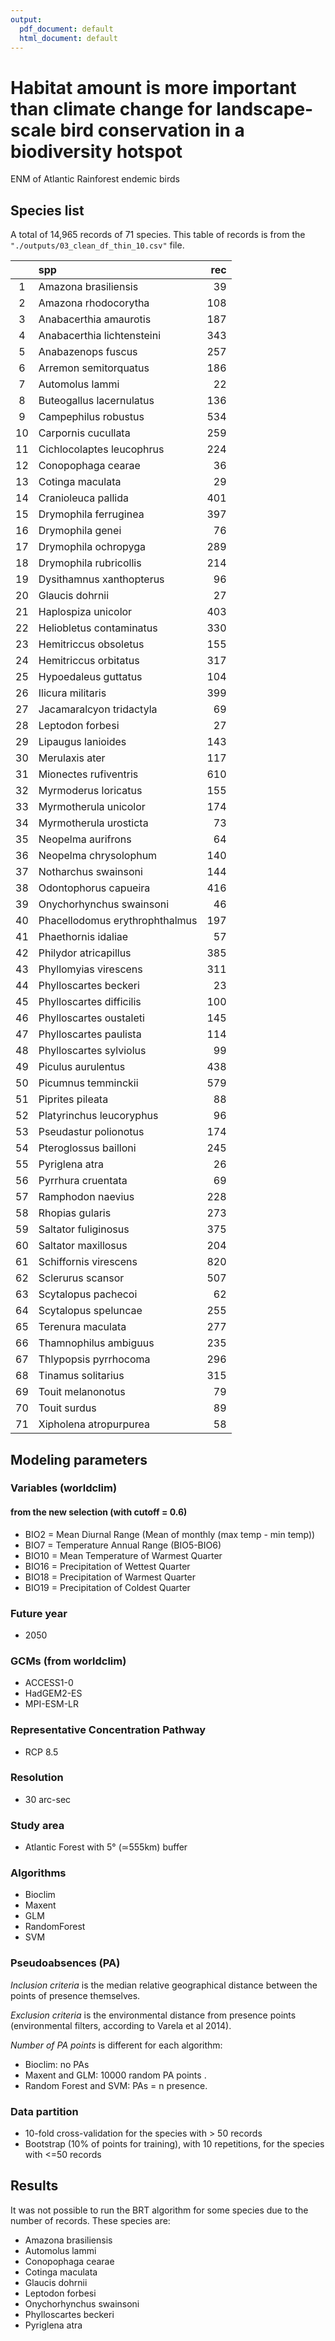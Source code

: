 ```yaml
---
output:
  pdf_document: default
  html_document: default
---
```

# Habitat amount is more important than climate change for landscape-scale bird conservation in a biodiversity hotspot

ENM of Atlantic Rainforest endemic birds

## Species list

A total of 14,965 records of 71 species. 
This table of records is from the `"./outputs/03_clean_df_thin_10.csv"` file. 

|   |spp                            | rec|
|:-:|:------------------------------|---:|
|1  |Amazona brasiliensis           |  39|
|2  |Amazona rhodocorytha           | 108|
|3  |Anabacerthia amaurotis         | 187|
|4  |Anabacerthia lichtensteini     | 343|
|5  |Anabazenops fuscus             | 257|
|6  |Arremon semitorquatus          | 186|
|7  |Automolus lammi                |  22|
|8  |Buteogallus lacernulatus       | 136|
|9  |Campephilus robustus           | 534|
|10 |Carpornis cucullata            | 259|
|11 |Cichlocolaptes leucophrus      | 224|
|12 |Conopophaga cearae             |  36|
|13 |Cotinga maculata               |  29|
|14 |Cranioleuca pallida            | 401|
|15 |Drymophila ferruginea          | 397|
|16 |Drymophila genei               |  76|
|17 |Drymophila ochropyga           | 289|
|18 |Drymophila rubricollis         | 214|
|19 |Dysithamnus xanthopterus       |  96|
|20 |Glaucis dohrnii                |  27|
|21 |Haplospiza unicolor            | 403|
|22 |Heliobletus contaminatus       | 330|
|23 |Hemitriccus obsoletus          | 155|
|24 |Hemitriccus orbitatus          | 317|
|25 |Hypoedaleus guttatus           | 104|
|26 |Ilicura militaris              | 399|
|27 |Jacamaralcyon tridactyla       |  69|
|28 |Leptodon forbesi               |  27|
|29 |Lipaugus lanioides             | 143|
|30 |Merulaxis ater                 | 117|
|31 |Mionectes rufiventris          | 610|
|32 |Myrmoderus loricatus           | 155|
|33 |Myrmotherula unicolor          | 174|
|34 |Myrmotherula urosticta         |  73|
|35 |Neopelma aurifrons             |  64|
|36 |Neopelma chrysolophum          | 140|
|37 |Notharchus swainsoni           | 144|
|38 |Odontophorus capueira          | 416|
|39 |Onychorhynchus swainsoni       |  46|
|40 |Phacellodomus erythrophthalmus | 197|
|41 |Phaethornis idaliae            |  57|
|42 |Philydor atricapillus          | 385|
|43 |Phyllomyias virescens          | 311|
|44 |Phylloscartes beckeri          |  23|
|45 |Phylloscartes difficilis       | 100|
|46 |Phylloscartes oustaleti        | 145|
|47 |Phylloscartes paulista         | 114|
|48 |Phylloscartes sylviolus        |  99|
|49 |Piculus aurulentus             | 438|
|50 |Picumnus temminckii            | 579|
|51 |Piprites pileata               |  88|
|52 |Platyrinchus leucoryphus       |  96|
|53 |Pseudastur polionotus          | 174|
|54 |Pteroglossus bailloni          | 245|
|55 |Pyriglena atra                 |  26|
|56 |Pyrrhura cruentata             |  69|
|57 |Ramphodon naevius              | 228|
|58 |Rhopias gularis                | 273|
|59 |Saltator fuliginosus           | 375|
|60 |Saltator maxillosus            | 204|
|61 |Schiffornis virescens          | 820|
|62 |Sclerurus scansor              | 507|
|63 |Scytalopus pachecoi            |  62|
|64 |Scytalopus speluncae           | 255|
|65 |Terenura maculata              | 277|
|66 |Thamnophilus ambiguus          | 235|
|67 |Thlypopsis pyrrhocoma          | 296|
|68 |Tinamus solitarius             | 315|
|69 |Touit melanonotus              |  79|
|70 |Touit surdus                   |  89|
|71 |Xipholena atropurpurea         |  58|


## Modeling parameters 

### Variables (worldclim)

#### from the new selection (with cutoff = 0.6)
- BIO2 = Mean Diurnal Range (Mean of monthly (max temp - min temp))
- BIO7 = Temperature Annual Range (BIO5-BIO6)
- BIO10 = Mean Temperature of Warmest Quarter
- BIO16 = Precipitation of Wettest Quarter
- BIO18 = Precipitation of Warmest Quarter
- BIO19 = Precipitation of Coldest Quarter

### Future year

- 2050

### GCMs (from worldclim)

- ACCESS1-0
- HadGEM2-ES
- MPI-ESM-LR

### Representative Concentration Pathway

- RCP 8.5

### Resolution 

- 30 arc-sec

### Study area

- Atlantic Forest with 5° (≃555km) buffer

### Algorithms

- Bioclim
- Maxent
- GLM
- RandomForest
- SVM

### Pseudoabsences (PA)

*Inclusion criteria* is the median relative geographical distance between the points of presence themselves.

*Exclusion criteria* is the environmental distance from presence points (environmental filters, according to Varela et al 2014).

*Number of PA points* is different for each algorithm:
- Bioclim: no PAs
- Maxent and GLM: 10000 random PA points .
- Random Forest and SVM: PAs = n presence. 

### Data partition

- 10-fold cross-validation for the species with > 50 records
- Bootstrap (10% of points for training), with 10 repetitions, for the species with <=50 records

## Results

It was not possible to run the BRT algorithm for some species due to the number of records. These species are:

- Amazona brasiliensis
- Automolus lammi
- Conopophaga cearae
- Cotinga maculata
- Glaucis dohrnii
- Leptodon forbesi
- Onychorhynchus swainsoni
- Phylloscartes beckeri
- Pyriglena atra
